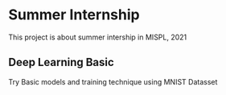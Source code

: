 # Summer Internship
This project is about summer intership in MISPL, 2021

## Deep Learning Basic
Try Basic models and training technique using MNIST Datasset
